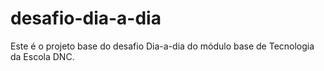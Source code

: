 # desafio-dia-a-dia
Este é o projeto base do desafio Dia-a-dia do módulo base de Tecnologia da Escola DNC.
